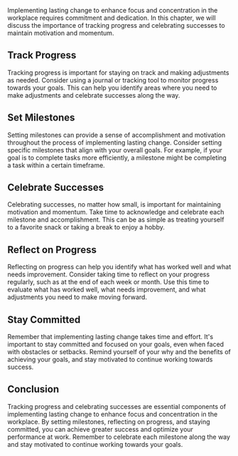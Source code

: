 
Implementing lasting change to enhance focus and concentration in the workplace requires commitment and dedication. In this chapter, we will discuss the importance of tracking progress and celebrating successes to maintain motivation and momentum.

Track Progress
--------------

Tracking progress is important for staying on track and making adjustments as needed. Consider using a journal or tracking tool to monitor progress towards your goals. This can help you identify areas where you need to make adjustments and celebrate successes along the way.

Set Milestones
--------------

Setting milestones can provide a sense of accomplishment and motivation throughout the process of implementing lasting change. Consider setting specific milestones that align with your overall goals. For example, if your goal is to complete tasks more efficiently, a milestone might be completing a task within a certain timeframe.

Celebrate Successes
-------------------

Celebrating successes, no matter how small, is important for maintaining motivation and momentum. Take time to acknowledge and celebrate each milestone and accomplishment. This can be as simple as treating yourself to a favorite snack or taking a break to enjoy a hobby.

Reflect on Progress
-------------------

Reflecting on progress can help you identify what has worked well and what needs improvement. Consider taking time to reflect on your progress regularly, such as at the end of each week or month. Use this time to evaluate what has worked well, what needs improvement, and what adjustments you need to make moving forward.

Stay Committed
--------------

Remember that implementing lasting change takes time and effort. It's important to stay committed and focused on your goals, even when faced with obstacles or setbacks. Remind yourself of your why and the benefits of achieving your goals, and stay motivated to continue working towards success.

Conclusion
----------

Tracking progress and celebrating successes are essential components of implementing lasting change to enhance focus and concentration in the workplace. By setting milestones, reflecting on progress, and staying committed, you can achieve greater success and optimize your performance at work. Remember to celebrate each milestone along the way and stay motivated to continue working towards your goals.
